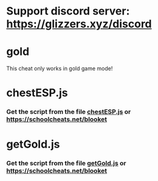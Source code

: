 # Support discord server: https://glizzers.xyz/discord

# gold

This cheat only works in gold game mode!

# chestESP.js

### Get the script from the file [chestESP.js](https://raw.githubusercontent.com/glixzzy/blooket-hack/main/gold/chestESP.js) or https://schoolcheats.net/blooket

# getGold.js

### Get the script from the file [getGold.js](https://raw.githubusercontent.com/glixzzy/blooket-hack/main/gold/getGold.js) or https://schoolcheats.net/blooket